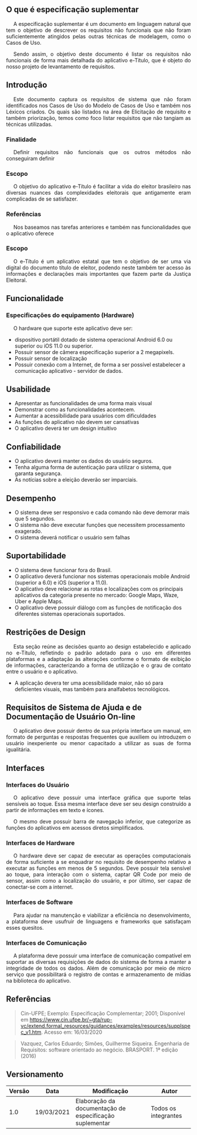 ## O que é especificação suplementar

<p style="text-indent: 20px; text-align: justify">
A especificação suplementar é um documento em linguagem natural que tem o objetivo de descrever os requisitos não funcionais que não foram suficientemente atingidos pelas outras técnicas de modelagem, como o Casos de Uso.
</p>


<p style="text-indent: 20px; text-align: justify">
Sendo assim, o objetivo deste documento é listar os requisitos não funcionais de forma mais detalhada do aplicativo e-Título, que é objeto do nosso projeto de levantamento de requisitos.
</p>

## Introdução

<p style="text-indent: 20px; text-align: justify">
Este documento captura os requisitos de sistema que não foram identificados nos Casos de Uso do Modelo de Casos de Uso e também nos Léxicos criados. Os quais são listados na área de Elicitação de requisito e também priorização, temos como foco listar requisitos que não tangiam as técnicas utilizadas.
</p>

### Finalidade

<p style="text-indent: 20px; text-align: justify">
Definir requisitos não funcionais que os outros métodos não conseguiram definir
</p>

### Escopo

<p style="text-indent: 20px; text-align: justify">
O objetivo do aplicativo e-Título é facilitar a vida do eleitor brasileiro nas diversas nuances das complexidades eleitorais que antigamente eram complicadas de se satisfazer.
</p>

### Referências

<p style="text-indent: 20px; text-align: justify">
Nos baseamos nas tarefas anteriores e também nas funcionalidades que o aplicativo oferece
</p>


### Escopo

<p style="text-indent: 20px; text-align: justify">
O e-Título é um aplicativo estatal que tem o objetivo de ser uma via digital do documento título de eleitor, podendo neste também ter acesso às informações e declarações mais importantes que fazem parte da Justiça Eleitoral.
</p>

## Funcionalidade

### Especificações do equipamento (Hardware)

<p style="text-indent: 20px; text-align: justify">
O hardware que suporte este aplicativo deve ser: </p>
<ul>
    <li>dispositivo portátil dotado de sistema operacional Android 6.0 ou superior ou iOS 11.0 ou superior.</li>
    <li>Possuir sensor de câmera especificação superior a 2 megapixels. </li>
    <li>Possuir sensor de localização</li>
    <li>Possuir conexão com a Internet, de forma a ser possível estabelecer a comunicação aplicativo - servidor de dados.</li>
</ul>
</p>

## Usabilidade

- Apresentar as funcionalidades de uma forma mais visual
- Demonstrar como as funcionalidades acontecem.
- Aumentar a acessibilidade para usuários com dificuldades
- As funções do aplicativo não devem ser cansativas
- O aplicativo deverá ter um design intuitivo

## Confiabilidade

- O aplicativo deverá manter os dados do usuário seguros.
- Tenha alguma forma de autenticação para utilizar o sistema, que garanta segurança.
- As notícias sobre a eleição deverão ser imparciais.


## Desempenho

- O sistema deve ser responsivo e cada comando não deve demorar mais que 5 segundos.
- O sistema não deve executar funções que necessitem processamento exagerado.
- O sistema deverá notificar o usuário sem falhas

## Suportabilidade

- O sistema deve funcionar fora do Brasil.
- O aplicativo deverá funcionar nos sistemas operacionais mobile Android (superior a 6.0) e iOS (superior a 11.0).
- O aplicativo deve relacionar as rotas e localizações com os principais aplicativos da categoria presente no mercado: Google Maps, Waze, Uber e Apple Maps.
- O aplicativo deve possuir diálogo com as funções de notificação dos diferentes sistemas operacionais suportados.

## Restrições de Design

<p style="text-indent: 20px; text-align: justify">
Esta seção reúne as decisões quanto ao design estabelecido e aplicado no e-Título, refletindo o padrão adotado para o uso em diferentes plataformas e a adaptação às alterações conforme o formato de exibição de informações, caracterizando a forma de utilização e o grau de contato entre o usuário e o aplicativo.
</p>

- A aplicação devera ter uma acessibilidade maior, não só para deficientes visuais, mas também para analfabetos tecnológicos.

## Requisitos de Sistema de Ajuda e de Documentação de Usuário On-line

<p style="text-indent: 20px; text-align: justify">
O aplicativo deve possuir dentro de sua própria interface um manual, em formato de perguntas e respostas frequentes que auxiliem ou introduzem o usuário inexperiente ou menor capacitado a utilizar as suas de forma igualitária.
</p>

## Interfaces

### Interfaces do Usuário

<p style="text-indent: 20px; text-align: justify">
O aplicativo deve possuir uma interface gráfica que suporte telas sensíveis ao toque. Essa mesma interface deve ser seu design construído a partir de informações em texto e ícones.
</p>
<p style="text-indent: 20px; text-align: justify">
O mesmo deve possuir barra de navegação inferior, que categorize as funções do aplicativos em acessos diretos simplificados.
</p>

### Interfaces de Hardware

<p style="text-indent: 20px; text-align: justify">
O hardware deve ser capaz de executar as operações computacionais de forma suficiente a se enquadrar no requisito de desempenho relativo a executar as funções em menos de 5 segundos. Deve possuir tela sensível ao toque, para interação com o sistema, captar QR Code por meio de sensor, assim como a localização do usuário, e por último, ser capaz de conectar-se com a internet. 
</p>


### Interfaces de Software

<p style="text-indent: 20px; text-align: justify">
Para ajudar na manutenção e viabilizar a eficiência no desenvolvimento, a plataforma deve usufruir de linguagens e frameworks que satisfaçam esses quesitos.
</p>

### Interfaces de Comunicação

<p style="text-indent: 20px; text-align: justify">
A plataforma deve possuir uma interface de comunicação compatível em suportar as diversas requisições de dados do sistema de forma a manter a integridade de todos os dados. Além de comunicação por meio de micro serviço que possibilitará o registro de contas e armazenamento de mídias na biblioteca do aplicativo.
</p>

## Referências

> Cin-UFPE; Exemplo: Especificação Complementar; 2001; Disponível em <https://www.cin.ufpe.br/~gta/rup-vc/extend.formal_resources/guidances/examples/resources/supplspec_v1.htm>. Acesso em: 16/03/2020

> Vazquez, Carlos Eduardo; Simões, Guilherme Siqueira. Engenharia de Requisitos: software orientado ao negócio. BRASPORT. 1ª edição (2016)

## Versionamento
| Versão | Data | Modificação | Autor |
|--|--|--|--|
| 1.0 | 19/03/2021 | Elaboração da documentação de especificação suplementar | Todos os integrantes |